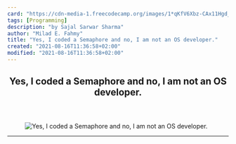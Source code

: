 ```yaml
---
card: "https://cdn-media-1.freecodecamp.org/images/1*qKfV6Xbz-CAx11Hgd__z5Q.jpeg"
tags: [Programming]
description: "by Sajal Sarwar Sharma"
author: "Milad E. Fahmy"
title: "Yes, I coded a Semaphore and no, I am not an OS developer."
created: "2021-08-16T11:36:58+02:00"
modified: "2021-08-16T11:36:58+02:00"
---
```

<div class="site-wrapper">
<main id="site-main" class="site-main outer">
<div class="inner">
<article class="post-full post tag-programming tag-tech tag-technology tag-software-development tag-learning ">
<header class="post-full-header">
<h1 class="post-full-title">Yes, I coded a Semaphore and no, I am not an OS developer.</h1>
</header>
<figure class="post-full-image">
<picture>
<source media="(max-width: 700px)" sizes="1px" srcset="data:image/gif;base64,R0lGODlhAQABAIAAAAAAAP///yH5BAEAAAAALAAAAAABAAEAAAIBRAA7 1w">
<source media="(min-width: 701px)" sizes="(max-width: 800px) 400px,
(max-width: 1170px) 700px,
1400px" srcset="https://cdn-media-1.freecodecamp.org/images/1*qKfV6Xbz-CAx11Hgd__z5Q.jpeg 300w,
https://cdn-media-1.freecodecamp.org/images/1*qKfV6Xbz-CAx11Hgd__z5Q.jpeg 600w,
https://cdn-media-1.freecodecamp.org/images/1*qKfV6Xbz-CAx11Hgd__z5Q.jpeg 1000w,
https://cdn-media-1.freecodecamp.org/images/1*qKfV6Xbz-CAx11Hgd__z5Q.jpeg 2000w">
<img onerror="this.style.display='none'" src="https://cdn-media-1.freecodecamp.org/images/1*qKfV6Xbz-CAx11Hgd__z5Q.jpeg" alt="Yes, I coded a Semaphore and no, I am not an OS developer.">
</picture>
</figure>
<section class="post-full-content">
<div class="post-content medium-migrated-article">
</div>
<hr>
</section>
</article>
</div>
</main>
</div>
<!-- Google Tag Manager (noscript) -->
<!-- End Google Tag Manager (noscript) -->
